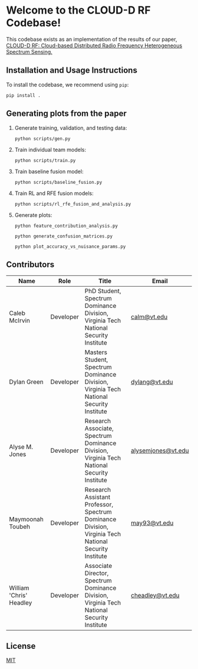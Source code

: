 # Welcome to the CLOUD-D RF Codebase!

This codebase exists as an implementation of the results of our paper, [CLOUD-D RF: Cloud-based Distributed Radio Frequency Heterogeneous Spectrum Sensing.](https://www.amazon.science/publications/cloud-d-rf-cloud-based-distributed-radio-frequency-heterogeneous-spectrum-sensing)

## Installation and Usage Instructions

To install the codebase, we recommend using `pip`:

`pip install .`

## Generating plots from the paper

1. Generate training, validation, and testing data:

    `python scripts/gen.py`

2. Train individual team models:

    `python scripts/train.py`

3. Train baseline fusion model:

    `python scripts/baseline_fusion.py`

4. Train RL and RFE fusion models:

    `python scripts/rl_rfe_fusion_and_analysis.py`

5. Generate plots:

    `python feature_contribution_analysis.py`
   
    `python generate_confusion_matrices.py`
   
    `python plot_accuracy_vs_nuisance_params.py`


## Contributors
| Name | Role | Title | Email |
| ---- | ---- | ----- | ----- |
| Caleb McIrvin | Developer | PhD Student, Spectrum Dominance Division, Virginia Tech National Security Institute | calm@vt.edu |
| Dylan Green | Developer | Masters Student, Spectrum Dominance Division, Virginia Tech National Security Institute | dylang@vt.edu |
| Alyse M. Jones | Developer | Research Associate, Spectrum Dominance Division, Virginia Tech National Security Institute | alysemjones@vt.edu |
| Maymoonah Toubeh | Developer | Research Assistant Professor, Spectrum Dominance Division, Virginia Tech National Security Institute | may93@vt.edu |
| William 'Chris' Headley | Developer | Associate Director, Spectrum Dominance Division, Virginia Tech National Security Institute | cheadley@vt.edu |

## License
[MIT](https://choosealicense.com/licenses/mit/)
